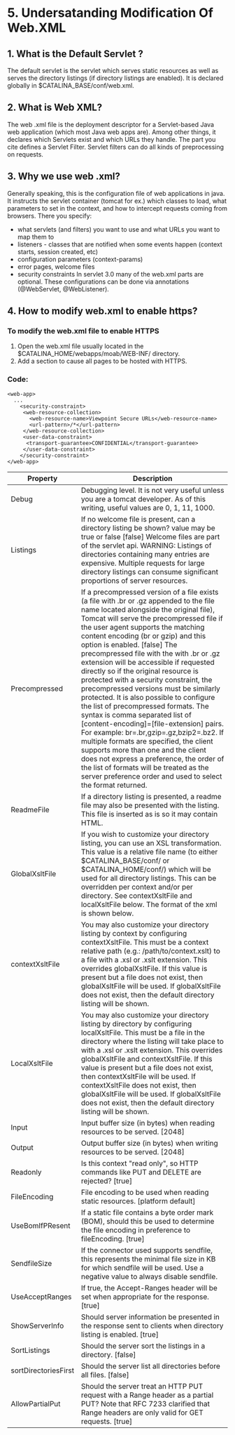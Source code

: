 # 5. Undersatanding Modification Of Web.XML
 ## 1. What is the Default Servlet ?
  The default servlet is the servlet which serves static resources as well as serves the directory listings (if directory listings are     enabled). It is declared globally in $CATALINA_BASE/conf/web.xml.
 ## 2. What is Web XML?
  The web .xml file is the deployment descriptor for a Servlet-based Java web application (which most Java web apps are). Among other     things, it declares which Servlets exist and which URLs they handle. The part you cite defines a Servlet Filter. Servlet filters can     do all kinds of preprocessing on requests.
 ## 3. Why we use web .xml?
  Generally speaking, this is the configuration file of web applications in java. It instructs the servlet container (tomcat for ex.)     which classes to load, what parameters to set in the context, and how to intercept requests coming from browsers.
  There you specify:
  - what servlets (and filters) you want to use and what URLs you want to map them to
  - listeners - classes that are notified when some events happen (context starts, session created, etc)
  - configuration parameters (context-params)
  - error pages, welcome files
  - security constraints
  In servlet 3.0 many of the web.xml parts are optional. These configurations can be done via annotations (@WebServlet, @WebListener).
 ## 4. How to modify web.xml to enable https?
  ### To modify the web.xml file to enable HTTPS
  1. Open the web.xml file usually located in the $CATALINA_HOME/webapps/moab/WEB-INF/ directory.
  2. Add a <security-constraint> section to cause all pages to be hosted with HTTPS.
  ### Code:
  ```
  <web-app>
    ...
      <security-constraint>
       <web-resource-collection>
         <web-resource-name>Viewpoint Secure URLs</web-resource-name>
         <url-pattern>/*</url-pattern>
       </web-resource-collection>
       <user-data-constraint>
        <transport-guarantee>CONFIDENTIAL</transport-guarantee>
       </user-data-constraint>
      </security-constraint>
  </web-app>
  ```
| Property | Description |
| --- | --- |
| Debug | Debugging level. It is not very useful unless you are a tomcat developer. As of this writing, useful values are 0, 1, 11, 1000. |
| Listings | If no welcome file is present, can a directory listing be shown? value may be true or false [false] Welcome files are part of the servlet api. WARNING: Listings of directories containing many entries are expensive. Multiple requests for large directory listings can consume significant proportions of server resources. |
| Precompressed | If a precompressed version of a file exists (a file with .br or .gz appended to the file name located alongside the original file), Tomcat will serve the precompressed file if the user agent supports the matching content encoding (br or gzip) and this option is enabled. [false] The precompressed file with the with .br or .gz extension will be accessible if requested directly so if the original resource is protected with a security constraint, the precompressed versions must be similarly protected. It is also possible to configure the list of precompressed formats. The syntax is comma separated list of [content-encoding]=[file-extension] pairs. For example: br=.br,gzip=.gz,bzip2=.bz2. If multiple formats are specified, the client supports more than one and the client does not express a preference, the order of the list of formats will be treated as the server preference order and used to select the format returned. |
| ReadmeFile | If a directory listing is presented, a readme file may also be presented with the listing. This file is inserted as is so it may contain HTML. |
| GlobalXsltFile | If you wish to customize your directory listing, you can use an XSL transformation. This value is a relative file name (to either $CATALINA_BASE/conf/ or $CATALINA_HOME/conf/) which will be used for all directory listings. This can be overridden per context and/or per directory. See contextXsltFile and localXsltFile below. The format of the xml is shown below. |
| contextXsltFile | You may also customize your directory listing by context by configuring contextXsltFile. This must be a context relative path (e.g.: /path/to/context.xslt) to a file with a .xsl or .xslt extension. This overrides globalXsltFile. If this value is present but a file does not exist, then globalXsltFile will be used. If globalXsltFile does not exist, then the default directory listing will be shown. |
| LocalXsltFile | You may also customize your directory listing by directory by configuring localXsltFile. This must be a file in the directory where the listing will take place to with a .xsl or .xslt extension. This overrides globalXsltFile and contextXsltFile. If this value is present but a file does not exist, then contextXsltFile will be used. If contextXsltFile does not exist, then globalXsltFile will be used. If globalXsltFile does not exist, then the default directory listing will be shown. |
| Input | Input buffer size (in bytes) when reading resources to be served. [2048] |
| Output | Output buffer size (in bytes) when writing resources to be served. [2048] |
| Readonly | Is this context "read only", so HTTP commands like PUT and DELETE are rejected? [true] |
| FileEncoding | File encoding to be used when reading static resources. [platform default] |
| UseBomIfPResent | If a static file contains a byte order mark (BOM), should this be used to determine the file encoding in preference to fileEncoding. [true] |
| SendfileSize | If the connector used supports sendfile, this represents the minimal file size in KB for which sendfile will be used. Use a negative value to always disable sendfile. |
| UseAcceptRanges | If true, the Accept-Ranges header will be set when appropriate for the response.[true] |
| ShowServerInfo | Should server information be presented in the response sent to clients when directory listing is enabled. [true] |
| SortListings | Should the server sort the listings in a directory. [false] |
| sortDirectoriesFirst | Should the server list all directories before all files. [false] |
| AllowPartialPut | Should the server treat an HTTP PUT request with a Range header as a partial PUT? Note that RFC 7233 clarified that Range headers are only valid for GET requests. [true] |
  
